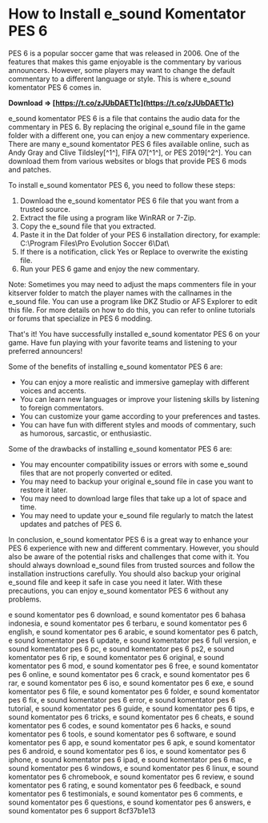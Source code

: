 
 
# How to Install e\_sound Komentator PES 6
 
PES 6 is a popular soccer game that was released in 2006. One of the features that makes this game enjoyable is the commentary by various announcers. However, some players may want to change the default commentary to a different language or style. This is where e\_sound komentator PES 6 comes in.
 
**Download ⇒ [https://t.co/zJUbDAET1c](https://t.co/zJUbDAET1c)**


 
e\_sound komentator PES 6 is a file that contains the audio data for the commentary in PES 6. By replacing the original e\_sound file in the game folder with a different one, you can enjoy a new commentary experience. There are many e\_sound komentator PES 6 files available online, such as Andy Gray and Clive Tildsley[^1^], FIFA 07[^1^], or PES 2019[^2^]. You can download them from various websites or blogs that provide PES 6 mods and patches.
 
To install e\_sound komentator PES 6, you need to follow these steps:
 
1. Download the e\_sound komentator PES 6 file that you want from a trusted source.
2. Extract the file using a program like WinRAR or 7-Zip.
3. Copy the e\_sound file that you extracted.
4. Paste it in the Dat folder of your PES 6 installation directory, for example: C:\Program Files\Pro Evolution Soccer 6\Dat\
5. If there is a notification, click Yes or Replace to overwrite the existing file.
6. Run your PES 6 game and enjoy the new commentary.

Note: Sometimes you may need to adjust the maps commenters file in your kitserver folder to match the player names with the callnames in the e\_sound file. You can use a program like DKZ Studio or AFS Explorer to edit this file. For more details on how to do this, you can refer to online tutorials or forums that specialize in PES 6 modding.
 
That's it! You have successfully installed e\_sound komentator PES 6 on your game. Have fun playing with your favorite teams and listening to your preferred announcers!
  
Some of the benefits of installing e\_sound komentator PES 6 are:

- You can enjoy a more realistic and immersive gameplay with different voices and accents.
- You can learn new languages or improve your listening skills by listening to foreign commentators.
- You can customize your game according to your preferences and tastes.
- You can have fun with different styles and moods of commentary, such as humorous, sarcastic, or enthusiastic.

Some of the drawbacks of installing e\_sound komentator PES 6 are:

- You may encounter compatibility issues or errors with some e\_sound files that are not properly converted or edited.
- You may need to backup your original e\_sound file in case you want to restore it later.
- You may need to download large files that take up a lot of space and time.
- You may need to update your e\_sound file regularly to match the latest updates and patches of PES 6.

In conclusion, e\_sound komentator PES 6 is a great way to enhance your PES 6 experience with new and different commentary. However, you should also be aware of the potential risks and challenges that come with it. You should always download e\_sound files from trusted sources and follow the installation instructions carefully. You should also backup your original e\_sound file and keep it safe in case you need it later. With these precautions, you can enjoy e\_sound komentator PES 6 without any problems.
 
e sound komentator pes 6 download,  e sound komentator pes 6 bahasa indonesia,  e sound komentator pes 6 terbaru,  e sound komentator pes 6 english,  e sound komentator pes 6 arabic,  e sound komentator pes 6 patch,  e sound komentator pes 6 update,  e sound komentator pes 6 full version,  e sound komentator pes 6 pc,  e sound komentator pes 6 ps2,  e sound komentator pes 6 rip,  e sound komentator pes 6 original,  e sound komentator pes 6 mod,  e sound komentator pes 6 free,  e sound komentator pes 6 online,  e sound komentator pes 6 crack,  e sound komentator pes 6 rar,  e sound komentator pes 6 iso,  e sound komentator pes 6 exe,  e sound komentator pes 6 file,  e sound komentator pes 6 folder,  e sound komentator pes 6 fix,  e sound komentator pes 6 error,  e sound komentator pes 6 tutorial,  e sound komentator pes 6 guide,  e sound komentator pes 6 tips,  e sound komentator pes 6 tricks,  e sound komentator pes 6 cheats,  e sound komentator pes 6 codes,  e sound komentator pes 6 hacks,  e sound komentator pes 6 tools,  e sound komentator pes 6 software,  e sound komentator pes 6 app,  e sound komentator pes 6 apk,  e sound komentator pes 6 android,  e sound komentator pes 6 ios,  e sound komentator pes 6 iphone,  e sound komentator pes 6 ipad,  e sound komentator pes 6 mac,  e sound komentator pes 6 windows,  e sound komentator pes 6 linux,  e sound komentator pes 6 chromebook,  e sound komentator pes 6 review,  e sound komentator pes 6 rating,  e sound komentator pes 6 feedback,  e sound komentator pes 6 testimonials,  e sound komentator pes 6 comments,  e sound komentator pes 6 questions,  e sound komentator pes 6 answers,  e sound komentator pes 6 support
 8cf37b1e13
 
